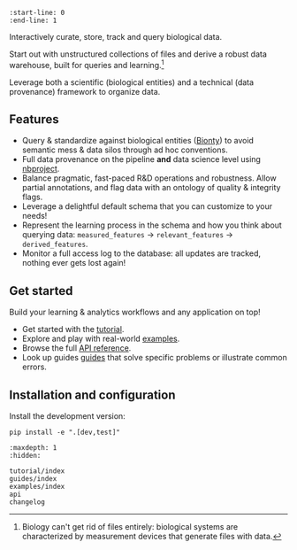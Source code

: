 ```{include} ../README.md
:start-line: 0
:end-line: 1
```

Interactively curate, store, track and query biological data.

Start out with unstructured collections of files and derive a robust data warehouse, built for queries and learning.[^files]

Leverage both a scientific (biological entities) and a technical (data provenance) framework to organize data.

[^files]: Biology can't get rid of files entirely: biological systems are characterized by measurement devices that generate files with data.

## Features

- Query & standardize against biological entities ([Bionty](https://lamin.ai/bionty)) to avoid semantic mess & data silos through ad hoc conventions.
- Full data provenance on the pipeline **and** data science level using [nbproject](https://lamin.ai/nbproject).
- Balance pragmatic, fast-paced R&D operations and robustness. Allow partial annotations, and flag data with an ontology of quality & integrity flags.
- Leverage a delightful default schema that you can customize to your needs!
- Represent the learning process in the schema and how you think about querying data: `measured_features` -> `relevant_features` -> `derived_features`.
- Monitor a full access log to the database: all updates are tracked, nothing ever gets lost again!

## Get started

Build your learning & analytics workflows and any application on top!

- Get started with the [tutorial](tutorial/index).
- Explore and play with real-world [examples](examples/index).
- Browse the full [API reference](api).
- Look up guides [guides](guides/index) that solve specific problems or illustrate common errors.

## Installation and configuration

Install the development version:

```
pip install -e ".[dev,test]"
```

```{toctree}
:maxdepth: 1
:hidden:

tutorial/index
guides/index
examples/index
api
changelog
```
